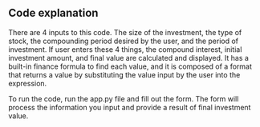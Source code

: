 ## Code explanation 

There are 4 inputs to this code. The size of the investment, the type of stock, the compounding period desired by the user, and the period of investment. If user enters these 4 things, the compound interest, initial investment amount, and final value are calculated and displayed. It has a built-in finance formula to find each value, and it is composed of a format that returns a value by substituting the value input by the user into the expression.

To run the code, run the app.py file and fill out the form. The form will process the information you input and provide a result of final investment value.
